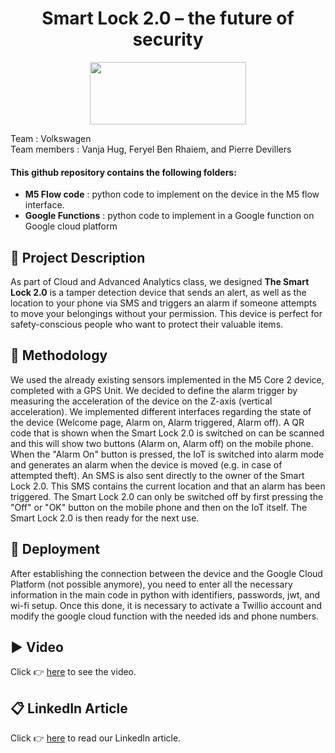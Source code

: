 <h1 align="center">Smart Lock 2.0 – the future of security</h1>
<p align="center">
<img src="https://upload.wikimedia.org/wikipedia/commons/thumb/2/2b/Logo_Université_de_Lausanne.svg/1280px-Logo_Université_de_Lausanne.svg.png" width="250" height="100"/> <br>
 </p>
Team : Volkswagen 
<br>
Team members : Vanja Hug, Feryel Ben Rhaiem, and Pierre Devillers
 
#### This github repository contains the following folders:
* **M5 Flow code** : python code to implement on the device in the M5 flow interface. 
* **Google Functions** : python code to implement in a Google function on Google cloud platform

## 🚧   Project Description  
As part of Cloud and Advanced Analytics class, we designed **The Smart Lock 2.0** is a tamper detection device that sends an alert, as well as the location to your phone via SMS and triggers an alarm if someone attempts to move your belongings without your permission. This device is perfect for safety-conscious people who want to protect their valuable items.

## 🤔   Methodology 
We used the already existing sensors implemented in the M5 Core 2 device, completed with a GPS Unit. We decided to define the alarm trigger by measuring the acceleration of the device on the Z-axis (vertical acceleration). We implemented different interfaces regarding the state of the device (Welcome page, Alarm on, Alarm triggered, Alarm off). A QR code that is shown when the Smart Lock 2.0 is switched on can be scanned and this will show two buttons (Alarm on, Alarm off) on the mobile phone. When the "Alarm On" button is pressed, the IoT is switched into alarm mode and generates an alarm when the device is moved (e.g. in case of attempted theft). An SMS is also sent directly to the owner of the Smart Lock 2.0. This SMS contains the current location and that an alarm has been triggered. The Smart Lock 2.0 can only be switched off by first pressing the "Off" or "OK" button on the mobile phone and then on the IoT itself. The Smart Lock 2.0 is then ready for the next use.  

## 🚀   Deployment 
After establishing the connection between the device and the Google Cloud Platform (not possible anymore), you need to enter all the necessary information in the main code in python with identifiers, passwords, jwt, and wi-fi setup. Once this done, it is necessary to activate a Twillio account and modify the google cloud function with the needed ids and phone numbers. 

## ▶️   Video  
Click 👉 [here](https://clipchamp.com/watch/HQYIweiTWP3) to see the video. 



## 📋   LinkedIn Article 
Click 👉 [here](https://youtu.be/dQw4w9WgXcQ) to read our LinkedIn article.
